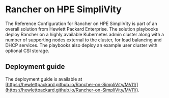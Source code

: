 # Rancher on HPE SimpliVity

The Reference Configuration for Rancher on HPE SimpliVity is part of an overall solution from Hewlett Packard Enterprise. The solution playbooks deploy Rancher on a highly available Kubernetes admin cluster along with a number of supporting nodes external to the cluster, for load balancing and DHCP services. The playbooks also deploy an example user cluster with optional CSI storage.


## Deployment guide

The deployment guide is available at
[https://hewlettpackard.github.io/Rancher-on-SimpliVity/MVI1/](https://hewlettpackard.github.io/Rancher-on-SimpliVity/MVI1/).
